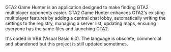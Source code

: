 GTA2 Game Hunter is an application designed to make finding GTA2 multiplayer opponents easier. GTA2 Game Hunter enhances GTA2's existing multiplayer features by adding a central chat lobby, automatically writing the settings to the registry, managing a server list, updating maps, ensuring everyone has the same files and launching GTA2.

It's coded in VB6 (Visual Basic 6.0).  The language is obsolete, commercial and abandoned but this project is still updated sometimes.
